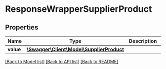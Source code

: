 # ResponseWrapperSupplierProduct

## Properties
Name | Type | Description | Notes
------------ | ------------- | ------------- | -------------
**value** | [**\Swagger\Client\Model\SupplierProduct**](SupplierProduct.md) |  | [optional] 

[[Back to Model list]](../README.md#documentation-for-models) [[Back to API list]](../README.md#documentation-for-api-endpoints) [[Back to README]](../README.md)


